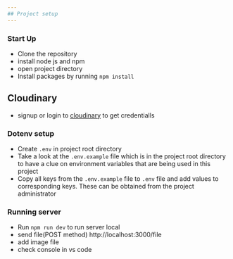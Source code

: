 ```yaml
---
## Project setup
---
```

### Start Up
* Clone the repository
* install node js and npm
* open project directory
* Install packages by running `npm install`

## Cloudinary 
   * signup or login to [cloudinary](https://cloudinary.com/) to get credentialls
   

### Dotenv setup
  * Create ``` .env ``` in project root directory
  * Take a look at the ``` .env.example ```  file which is in the project root directory to have a clue on environment variables that are being used in this project
  * Copy all keys from the ``` .env.example ```  file to ``` .env ``` file and add values to corresponding keys. These can be obtained from the project administrator


### Running server
- Run `npm run dev` to run server local
- send file(POST method) http://localhost:3000/file
- add image file
- check console in vs code


